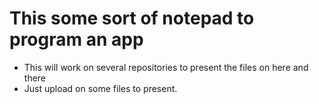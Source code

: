 # This some sort of notepad to program an app

- This will work on several repositories to present the files on here and there
- Just upload on some files to present.
